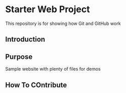 # Starter Web Project

This repository is for showing how Git and GitHub work

## Introduction

## Purpose

Sample website with plenty of files for demos

## How To COntribute
